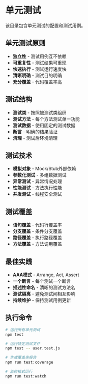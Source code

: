 # 单元测试

该目录包含单元测试的配置和测试用例。

## 单元测试原则

- **独立性** - 测试用例互不依赖
- **可重复性** - 测试结果可重现
- **快速执行** - 测试运行速度快
- **清晰明确** - 测试目的明确
- **充分覆盖** - 代码覆盖率高

## 测试结构

- **测试类** - 按照被测试类组织
- **测试方法** - 每个方法测试单一功能
- **测试数据** - 使用固定的测试数据
- **断言** - 明确的结果验证
- **清理** - 测试后环境清理

## 测试技术

- **模拟对象** - Mock/Stub外部依赖
- **参数化测试** - 多组数据测试
- **异常测试** - 异常情况处理
- **性能测试** - 方法执行性能
- **并发测试** - 线程安全测试

## 测试覆盖

- **语句覆盖** - 代码行覆盖率
- **分支覆盖** - 条件分支覆盖
- **路径覆盖** - 执行路径覆盖
- **方法覆盖** - 方法调用覆盖

## 最佳实践

- **AAA模式** - Arrange, Act, Assert
- **一个断言** - 每个测试一个断言
- **描述性命名** - 清晰的测试方法名
- **测试隔离** - 避免测试间相互影响
- **持续维护** - 保持测试用例更新

## 执行命令

```bash
# 运行所有单元测试
npm test

# 运行特定测试文件
npm test -- user.test.js

# 生成覆盖率报告
npm run test:coverage

# 监控模式运行
npm run test:watch
```